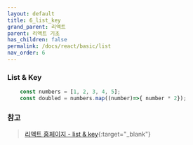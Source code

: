 ```yaml
---
layout: default
title: 6_list_key
grand_parent: 리액트
parent: 리액트 기초
has_children: false
permalink: /docs/react/basic/list
nav_order: 6
---
```



### **List & Key**

```js
    const numbers = [1, 2, 3, 4, 5];
    const doubled = numbers.map((number)=>{ number * 2});
```



### **참고**
> [리액트 홈페이지 - list & key](https://ko.reactjs.org/docs/lists-and-keys.html){:target="_blank"}
